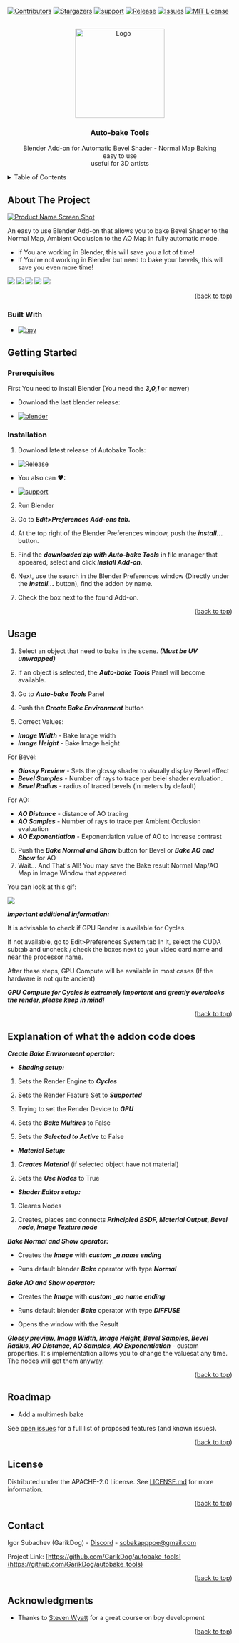 <a name="readme-top"></a>
<!-- PROJECT SHIELDS -->
[![Contributors][contributors-shield]][contributors-url]
[![Stargazers][stars-shield]][stars-url]
[![support][buy-shield]][buy-url]
[![Release][release-shield]][release-url]
[![Issues][issues-shield]][issues-url]
[![MIT License][license-shield]][license-url]


<!-- PROJECT LOGO -->
<br />
<div align="center">
  <a href="[https://github.com/othneildrew/Best-README-Template](https://github.com/GarikDog/autobake_tools/)">
    <img src="images/logo_f.png" alt="Logo" width="200" height="200">
  </a>

  <h3 align="center">Auto-bake Tools</h3>

  <p align="center">
    Blender Add-on for Automatic Bevel Shader - Normal Map Baking
    <br />
      easy to use
    <br />
      useful for 3D artists
    <br />
  </p>
</div>



<!-- TABLE OF CONTENTS -->
<details>
  <summary>Table of Contents</summary>
  <ol>
    <li>
      <a href="#about-the-project">About The Project</a>
      <ul>
        <li><a href="#built-with">Built With</a></li>
      </ul>
    </li>
    <li>
      <a href="#getting-started">Getting Started</a>
      <ul>
        <li><a href="#prerequisites">Prerequisites</a></li>
        <li><a href="#installation">Installation</a></li>
      </ul>
    </li>
    <li><a href="#usage">Usage</a></li>
    <li><a href="#explanation-of-what-addon-code-does">Explanation of what the addon code does</a></li>
    <li><a href="#roadmap">Roadmap</a></li>
    <li><a href="#license">License</a></li>
    <li><a href="#contact">Contact</a></li>
    <li><a href="#acknowledgments">Acknowledgments</a></li>
  </ol>
</details>


<!-- ABOUT THE PROJECT -->
## About The Project

[![Product Name Screen Shot][product-screenshot]](https://github.com/GarikDog/autobake_tools/blob/main/images/screenshot.png)

An easy to use Blender Add-on that allows you to bake Bevel Shader to the Normal Map, Ambient Occlusion to the AO Map in fully automatic mode. 




* If You are working in Blender, this will save you a lot of time!
* If You're not working in Blender but need to bake your bevels, this will save you even more time!

![](https://github.com/GarikDog/autobake_tools/blob/main/images/baking_bevel_demo.gif)
![](https://github.com/GarikDog/autobake_tools/blob/main/images/baking_bevel_2.gif)
![](https://github.com/GarikDog/autobake_tools/blob/main/images/show_marmoset.gif)
![](https://github.com/GarikDog/autobake_tools/blob/main/images/show_substance.gif)
![](https://github.com/GarikDog/autobake_tools/blob/main/images/baking_ao.gif)


<p align="right">(<a href="#readme-top">back to top</a>)</p>

### Built With

* [![bpy][project/bpy]][bpy-url]


<!-- GETTING STARTED -->
## Getting Started



### Prerequisites


First You need to install Blender (You need the ***3,0,1*** or newer)

* Download the last blender release: 

* [![blender][blender.org]][blender-url]

### Installation

1. Download latest release of Autobake Tools:

* [![Release][release-shield]][release-url]

* You also can ❤:

* [![support][buy-shield]][buy-url]

2. Run Blender

3. Go to ***Edit>Preferences Add-ons tab.***

4. At the top right of the Blender Preferences window, push the ***install...*** button.

5. Find the ***downloaded zip with Auto-bake Tools*** in file manager that appeared, select and click ***Install Add-on***.

6. Next, use the search in the Blender Preferences window (Directly under the ***Install...*** button), find the addon by name.

7. Check the box next to the found Add-on.

<p align="right">(<a href="#readme-top">back to top</a>)</p>

<!-- USAGE EXAMPLES -->
## Usage
1. Select an object that need to bake in the scene. ***(Must be UV unwrapped)***

2. If an object is selected, the ***Auto-bake Tools*** Panel will become available.

3. Go to ***Auto-bake Tools*** Panel

4. Push the ***Create Bake Environment*** button

5. Correct Values:
* ***Image Width*** - Bake Image width
* ***Image Height*** - Bake Image height

For Bevel:
* ***Glossy Preview*** - Sets the glossy shader to visually display Bevel effect
* ***Bevel Samples*** - Number of rays to trace per belel shader evaluation.
* ***Bevel Radius*** - radius of traced bevels (in meters by default)

For AO:
* ***AO Distance*** - distance of AO tracing
* ***AO Samples*** - Number of rays to trace per Ambient Occlusion evaluation
* ***AO Exponentiation*** - Exponentiation value of AO to increase contrast


6. Push the ***Bake Normal and Show*** button for Bevel or ***Bake AO and Show*** for AO
7. Wait... And That's All! You may save the Bake result Normal Map/AO Map in Image Window that appeared

You can look at this gif:

![](https://github.com/GarikDog/autobake_tools/blob/main/images/baking_bevel.gif)


***Important additional information:***

It is advisable to check if GPU Render is available for Cycles.

If not available, go to Edit>Preferences System tab
In it, select the CUDA subtab and uncheck / check the boxes next to your video card name and near the processor name.

After these steps, GPU Compute will be available in most cases (If the hardware is not quite ancient)

***GPU Compute for Cycles is extremely important and greatly overclocks the render, please keep in mind!***


<p align="right">(<a href="#readme-top">back to top</a>)</p>


<!-- EXPLORATION -->
## Explanation of what the addon code does

***Create Bake Environment operator:***

* ***Shading setup:***
1. Sets the Render Engine to ***Cycles***

2. Sets the Render Feature Set to ***Supported***

3. Trying to set the Render Device to ***GPU***

4. Sets the ***Bake Multires*** to False

5. Sets the ***Selected to Active*** to False

* ***Material Setup:***
1. ***Creates Material*** (if selected object have not material)

2. Sets the ***Use Nodes*** to True

* ***Shader Editor setup:***

1. Cleares Nodes

2. Creates, places and conneсts ***Principled BSDF, Material Output, Bevel node, Image Texture node***

***Bake Normal and Show operator:***

* Creates the ***Image*** with ***custom _n name ending***

* Runs default  blender ***Bake*** operator with type ***Normal***

***Bake AO and Show operator:***

* Creates the ***Image*** with ***custom _ao name ending***

* Runs default  blender ***Bake*** operator with type ***DIFFUSE***

* Opens the window with the Result

***Glossy preview,
Image Width,
Image Height,
Bevel Samples,
Bevel Radius,
AO Distance,
AO Samples,
AO Exponentiation*** - custom properties. It's implementation allows you to change the values ​​at any time. The nodes will get them anyway.




<p align="right">(<a href="#readme-top">back to top</a>)</p>


<!-- ROADMAP -->
## Roadmap

-  Add a multimesh bake



See [open issues](https://github.com/GarikDog/autobake_tools/issues) for a full list of proposed features (and known issues).

<p align="right">(<a href="#readme-top">back to top</a>)</p>

<!-- LICENSE -->
## License

Distributed under the APACHE-2.0 License. See [LICENSE.md](https://github.com/GarikDog/autobake_tools/blob/main/LICENSE.md) for more information.

<p align="right">(<a href="#readme-top">back to top</a>)</p>

## Contact

Igor Subachev (GarikDog) - [Discord](https://discordapp.com/users/GarikDog#7847) - sobakapppoe@gmail.com

Project Link: [https://github.com/GarikDog/autobake_tools](https://github.com/GarikDog/autobake_tools)

<p align="right">(<a href="#readme-top">back to top</a>)</p>

<!-- ACKNOWLEDGMENTS -->
## Acknowledgments

* Thanks to [Steven Wyatt](https://www.udemy.com/user/steven-wyatt-2/) for a great course on bpy development


<p align="right">(<a href="#readme-top">back to top</a>)</p>



<!-- MARKDOWN LINKS & IMAGES -->
<!-- https://www.markdownguide.org/basic-syntax/#reference-style-links -->
[contributors-shield]: https://img.shields.io/github/contributors/GarikDog/autobake_tools.svg?style=for-the-badge
[contributors-url]: https://github.com/GarikDog/autobake_tools/graphs/contributors
[release-url]: https://github.com/GarikDog/autobake_tools/releases/latest
[release-shield]: https://img.shields.io/github/release/GarikDog/autobake_tools.svg?style=for-the-badge
[stars-shield]: https://img.shields.io/github/stars/GarikDog/autobake_tools.svg?style=for-the-badge
[stars-url]: https://github.com/GarikDog/autobake_tools/stargazers
[issues-shield]: https://img.shields.io/github/issues/GarikDog/autobake_tools.svg?style=for-the-badge
[issues-url]: https://github.com/GarikDog/autobake_tools/issues
[license-shield]: https://img.shields.io/github/license/GarikDog/autobake_tools.svg?style=for-the-badge
[license-url]: https://github.com/GarikDog/autobake_tools//blob/main/LICENSE.md
[product-screenshot]: images/screenshot.png
[product-gif-demo]: images/baking_bevel.gif

[blender-url]: https://www.blender.org/
[blender.org]: https://img.shields.io/badge/blender-0769AD?style=for-the-badge&logo=blender&logoColor=orange
[bpy-url]: https://pypi.org/project/bpy/
[project/bpy]: https://img.shields.io/badge/bpy-0769AD?style=for-the-badge&logo=pypi&logoColor=white





[buy-shield]:https://img.shields.io/badge/Blender%20Market-Support%20with%20a%20purchase-orange?style=for-the-badge&logo=appveyor
[buy-url]:https://www.blendermarket.com/products/autobake-tools
